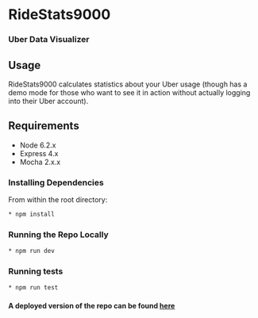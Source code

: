 # RideStats9000
### Uber Data Visualizer

## Usage
RideStats9000 calculates statistics about your Uber usage (though has a demo mode for those who want to see it in action without actually logging into their Uber account).

## Requirements

- Node 6.2.x
- Express 4.x
- Mocha 2.x.x

### Installing Dependencies

From within the root directory:
```sh
* npm install
```

### Running the Repo Locally
```sh
* npm run dev
```

### Running tests
```sh
* npm run test
```

#### A deployed version of the repo can be found [here](https://ridestats9000.herokuapp.com/)